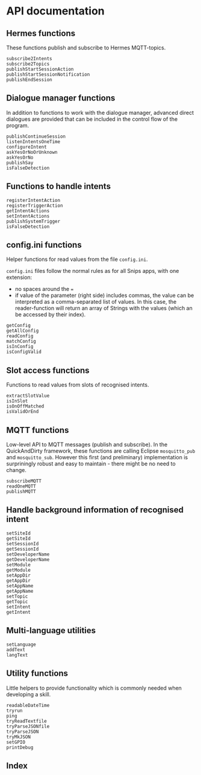 # API documentation

## Hermes functions

These functions publish and subscribe to Hermes MQTT-topics.

```@docs
subscribe2Intents
subscribe2Topics
publishStartSessionAction
publishStartSessionNotification
publishEndSession
```


## Dialogue manager functions

In addition to functions to work with the dialogue manager,
advanced direct dialogues are provided that can be included
in the control flow of the program.

```@docs
publishContinueSession
listenIntentsOneTime
configureIntent
askYesOrNoOrUnknown
askYesOrNo
publishSay
isFalseDetection
```


## Functions to handle intents

```@docs
registerIntentAction
registerTriggerAction
getIntentActions
setIntentActions
publishSystemTrigger
isFalseDetection
```



## config.ini functions

Helper functions for read values from the file `config.ini`.

`config.ini` files follow the normal rules as for all Snips apps, with
one extension:

- no spaces around the `=`
- if value of the parameter (right side) includes commas,
  the value can be interpreted as a comma-separated list of values.
  In this case, the reader-function will return an array of Strings
  with the values (which an be accessed by their index).


```@docs
getConfig
getAllConfig
readConfig
matchConfig
isInConfig
isConfigValid
```


## Slot access functions

Functions to read values from slots of recognised intents.

```@docs
extractSlotValue
isInSlot
isOnOffMatched
isValidOrEnd
```


## MQTT functions

Low-level API to MQTT messages (publish and subscribe).
In the QuickAndDirty framework, these functions are calling
Eclipse `mosquitto_pub` and `mosquitto_sub`. However
this first (and preliminary) implementation is surpriningly
robust and easy to maintain - there might be no need to change.

```@docs
subscribeMQTT
readOneMQTT
publishMQTT
```



## Handle background information of recognised intent
```@docs
setSiteId
getSiteId
setSessionId
getSessionId
setDeveloperName
getDeveloperName
setModule
getModule
setAppDir
getAppDir
setAppName
getAppName
setTopic
getTopic
setIntent
getIntent
```

## Multi-language utilities
```@docs
setLanguage
addText
langText
```

## Utility functions

Little helpers to provide functionality which is commonly needed
when developing a skill.

```@docs
readableDateTime
tryrun
ping
tryReadTextfile
tryParseJSONfile
tryParseJSON
tryMkJSON
setGPIO
printDebug
```

## Index

```@index
```
